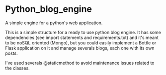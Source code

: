 # Python_blog_engine
A simple engine for a python's web application.

This is a simple structure for a ready to use python blog engine. 
It has some dependencies (see import statements and requirements.txt) and it's meant to be noSQL oriented (Mongo), but you could easily implement a Bottle or Flask application on it and manage severals blogs, each one with its own posts.

I've used severals @staticmethod to avoid maintenance issues related to the classes.



